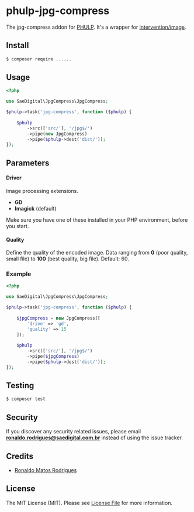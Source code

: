 # phulp-jpg-compress

The jpg-compress addon for [PHULP](https://github.com/reisraff/phulp). It's a wrapper for [intervention/image](http://image.intervention.io).

## Install

```bash
$ composer require ......
```

## Usage

```php
<?php

use SaeDigital\JpgCompress\JpgCompress;

$phulp->task('jpg-compress', function ($phulp) {
    
    $phulp
        ->src(['src/'], '/jpg$/')
        ->pipe(new JpgCompress)
        ->pipe($phulp->dest('dist/'));
});

```

## Parameters

#### Driver
Image processing extensions.

 - **GD**
 - **Imagick** (default)
 
 Make sure you have one of these installed in your PHP environment, before you start. 
 
 #### Quality
 Define the quality of the encoded image.  Data ranging from **0** (poor quality, small file) to **100** (best quality, big file). Default: 60.


### Example    
```php
<?php

use SaeDigital\JpgCompress\JpgCompress;

$phulp->task('jpg-compress', function ($phulp) {
    
    $jpgCompress = new JpgCompress([
        'drive' => 'gd',
        'quality' => 15    
    ]);
    
    $phulp
        ->src(['src/'], '/jpg$/')
        ->pipe($jpgCompress)
        ->pipe($phulp->dest('dist/'));
});

```

## Testing
``` bash
$ composer test
```

## Security
If you discover any security related issues, please email **ronaldo.rodrigues@saedigital.com.br** instead of using the issue tracker.

## Credits
   - [Ronaldo Matos Rodrigues](https://github.com/whera)
   
## License
The MIT License (MIT). Please see [License File](LICENSE) for more information.
